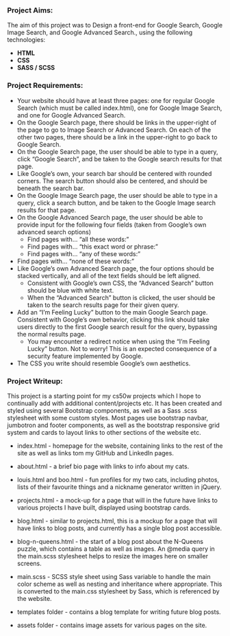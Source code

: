 ### Project Aims:

The aim of this project was to Design a front-end for Google Search, Google Image Search, and Google Advanced Search., using the following technologies:

* **HTML**
* **CSS**
* **SASS / SCSS**


### Project Requirements:

* Your website should have at least three pages: one for regular Google Search (which must be called index.html), one for Google Image Search, and one for Google Advanced Search.
* On the Google Search page, there should be links in the upper-right of the page to go to Image Search or Advanced Search. On each of the other two pages, there should be a link in the upper-right to go back to Google Search.
* On the Google Search page, the user should be able to type in a query, click “Google Search”, and be taken to the Google search results for that page.
* Like Google’s own, your search bar should be centered with rounded corners. The search button should also be centered, and should be beneath the search bar.
* On the Google Image Search page, the user should be able to type in a query, click a search button, and be taken to the Google Image search results for that page.
* On the Google Advanced Search page, the user should be able to provide input for the following four fields (taken from Google’s own advanced search options)
   * Find pages with… “all these words:”
   * Find pages with… “this exact word or phrase:”
   * Find pages with… “any of these words:”
* Find pages with… “none of these words:”
* Like Google’s own Advanced Search page, the four options should be stacked vertically, and all of the text fields should be left aligned.
   * Consistent with Google’s own CSS, the “Advanced Search” button should be blue with white text.
   * When the “Advanced Search” button is clicked, the user should be taken to the search results page for their given query.
* Add an “I’m Feeling Lucky” button to the main Google Search page. Consistent with Google’s own behavior, clicking this link should take users directly to the first Google search result for the query, bypassing the normal results page.
   * You may encounter a redirect notice when using the “I’m Feeling Lucky” button. Not to worry! This is an expected consequence of a security feature implemented by Google.
* The CSS you write should resemble Google’s own aesthetics.


### Project Writeup:

This project is a starting point for my cs50w projects which I hope to continually add with additional content/projects etc. It has been created and styled using several Bootstrap components, as well as a Sass .scss stylesheet with some custom styles. Most pages use bootstrap navbar, jumbotron and footer components, as well as the bootstrap responsive grid system and cards to layout links to other sections of the website etc.

* index.html - homepage for the website, containing links to the rest of the site as well as links tom my GitHub and LinkedIn pages.
* about.html - a brief bio page with links to info about my cats.
* louis.html and boo.html - fun profiles for my two cats, including photos, lists of their favourite things and a nickname generator written in jQuery.
* projects.html - a mock-up for a page that will in the future have links to various projects I have built, displayed using bootstrap cards.
* blog.html - similar to projects.html, this is a mockup for a page that will have links to blog posts, and currently has a single blog post accessible.
* blog-n-queens.html - the start of a blog post about the N-Queens puzzle, which contains a table as well as images. An @media query in the main.scss stylesheet helps to resize the images here on smaller screens.

* main.scss - SCSS style sheet using Sass variable to handle the main color scheme as well as nesting and inheritance where appropriate. This is converted to the main.css stylesheet by Sass, which is referenced by the website.

* templates folder - contains a blog template for writing future blog posts.
* assets folder - contains image assets for various pages on the site.




